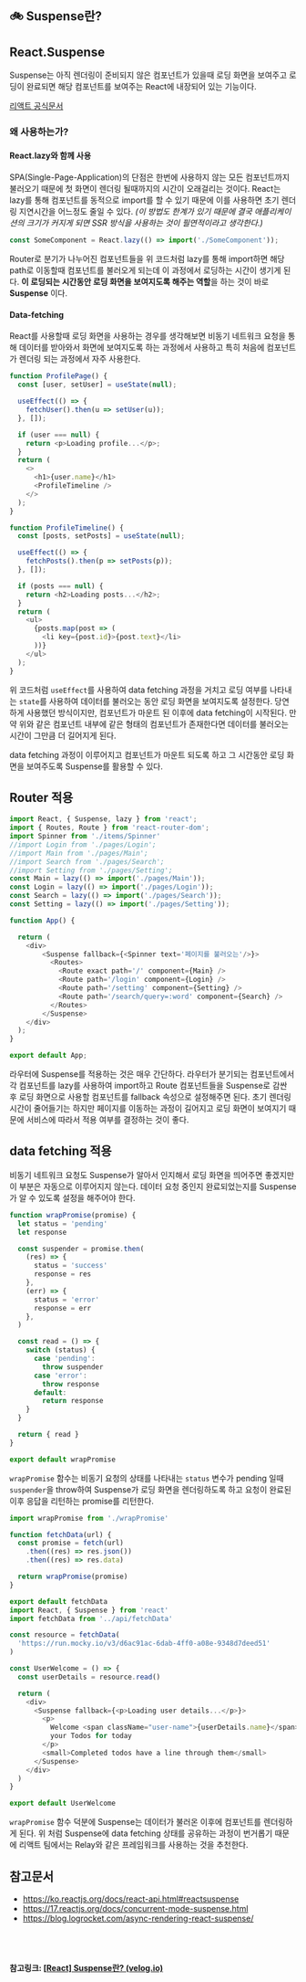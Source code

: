 ## 🚲 Suspense란?

## React.Suspense

Suspense는 아직 렌더링이 준비되지 않은 컴포넌트가 있을때 로딩 화면을 보여주고 로딩이 완료되면 해당 컴포넌트를 보여주는 React에 내장되어 있는 기능이다.

[리액트 공식문서](https://ko.reactjs.org/docs/react-api.html#reactsuspense)

### 왜 사용하는가?

#### React.lazy와 함께 사용

SPA(Single-Page-Application)의 단점은 한번에 사용하지 않는 모든 컴포넌트까지 불러오기 때문에 첫 화면이 렌더링 될때까지의 시간이 오래걸리는 것이다. React는 lazy를 통해 컴포넌트를 동적으로 import를 할 수 있기 때문에 이를 사용하면 초기 렌더링 지연시간을 어느정도 줄일 수 있다.
*(이 방법도 한계가 있기 때문에 결국 애플리케이션의 크기가 커지게 되면 SSR 방식을 사용하는 것이 필연적이라고 생각한다.)*

```js
const SomeComponent = React.lazy(() => import('./SomeComponent'));
```

Router로 분기가 나누어진 컴포넌트들을 위 코드처럼 lazy를 통해 import하면 해당 path로 이동할때 컴포넌트를 불러오게 되는데 이 과정에서 로딩하는 시간이 생기게 된다. **이 로딩되는 시간동안 로딩 화면을 보여지도록 해주는 역할**을 하는 것이 바로 **Suspense** 이다.

#### Data-fetching

React를 사용할때 로딩 화면을 사용하는 경우를 생각해보면 비동기 네트워크 요청을 통해 데이터를 받아와서 화면에 보여지도록 하는 과정에서 사용하고 특히 처음에 컴포넌트가 렌더링 되는 과정에서 자주 사용한다.

```js
function ProfilePage() {
  const [user, setUser] = useState(null);

  useEffect(() => {
    fetchUser().then(u => setUser(u));
  }, []);

  if (user === null) {
    return <p>Loading profile...</p>;
  }
  return (
    <>
      <h1>{user.name}</h1>
      <ProfileTimeline />
    </>
  );
}

function ProfileTimeline() {
  const [posts, setPosts] = useState(null);

  useEffect(() => {
    fetchPosts().then(p => setPosts(p));
  }, []);

  if (posts === null) {
    return <h2>Loading posts...</h2>;
  }
  return (
    <ul>
      {posts.map(post => (
        <li key={post.id}>{post.text}</li>
      ))}
    </ul>
  );
}
```

위 코드처럼 `useEffect`를 사용하여 data fetching 과정을 거치고 로딩 여부를 나타내는 `state`를 사용하여 데이터를 불러오는 동안 로딩 화면을 보여지도록 설정한다. 당연하게 사용했던 방식이지만, 컴포넌트가 마운트 된 이후에 data fetching이 시작된다. 만약 위와 같은 컴포넌트 내부에 같은 형태의 컴포넌트가 존재한다면 데이터를 불러오는 시간이 그만큼 더 길어지게 된다.

data fetching 과정이 이루어지고 컴포넌트가 마운트 되도록 하고 그 시간동안 로딩 화면을 보여주도록 Suspense를 활용할 수 있다.

## Router 적용

```js
import React, { Suspense, lazy } from 'react';
import { Routes, Route } from 'react-router-dom';
import Spinner from './items/Spinner'
//import Login from './pages/Login';
//import Main from './pages/Main';
//import Search from './pages/Search';
//import Setting from './pages/Setting';
const Main = lazy(() => import('./pages/Main'));
const Login = lazy(() => import('./pages/Login'));
const Search = lazy(() => import('./pages/Search'));
const Setting = lazy(() => import('./pages/Setting'));

function App() {

  return (
    <div>
    	<Suspense fallback={<Spinner text='페이지를 불러오는'/>}>
          <Routes>
            <Route exact path='/' component={Main} />
            <Route path='/login' component={Login} />
            <Route path='/setting' component={Setting} />
            <Route path='/search/query=:word' component={Search} />
          </Routes>
		</Suspense>
    </div>
  );
}

export default App;
```

라우터에 Suspense를 적용하는 것은 매우 간단하다. 라우터가 분기되는 컴포넌트에서 각 컴포넌트를 lazy를 사용하여 import하고 Route 컴포넌트들을 Suspense로 감싼 후 로딩 화면으로 사용할 컴포넌트를 fallback 속성으로 설정해주면 된다. 초기 렌더링 시간이 줄어들기는 하지만 페이지를 이동하는 과정이 길어지고 로딩 화면이 보여지기 때문에 서비스에 따라서 적용 여부를 결정하는 것이 좋다.

## data fetching 적용

비동기 네트워크 요청도 Suspense가 알아서 인지해서 로딩 화면을 띄어주면 좋겠지만 이 부분은 자동으로 이루어지지 않는다. 데이터 요청 중인지 완료되었는지를 Suspense가 알 수 있도록 설정을 해주어야 한다.

```js
function wrapPromise(promise) {
  let status = 'pending'
  let response

  const suspender = promise.then(
    (res) => {
      status = 'success'
      response = res
    },
    (err) => {
      status = 'error'
      response = err
    },
  )

  const read = () => {
    switch (status) {
      case 'pending':
        throw suspender
      case 'error':
        throw response
      default:
        return response
    }
  }

  return { read }
}

export default wrapPromise
```

`wrapPromise` 함수는 비동기 요청의 상태를 나타내는 `status` 변수가 pending 일때 `suspender`을 throw하여 Suspense가 로딩 화면을 렌더링하도록 하고 요청이 완료된 이후 응답을 리턴하는 promise를 리턴한다.

```js
import wrapPromise from './wrapPromise'

function fetchData(url) {
  const promise = fetch(url)
    .then((res) => res.json())
    .then((res) => res.data)

  return wrapPromise(promise)
}

export default fetchData
import React, { Suspense } from 'react'
import fetchData from '../api/fetchData'

const resource = fetchData(
  'https://run.mocky.io/v3/d6ac91ac-6dab-4ff0-a08e-9348d7deed51'
)

const UserWelcome = () => {
  const userDetails = resource.read()

  return (
    <div>
      <Suspense fallback={<p>Loading user details...</p>}>
        <p>
          Welcome <span className="user-name">{userDetails.name}</span>, here are
          your Todos for today
        </p>
        <small>Completed todos have a line through them</small>
      </Suspense>
    </div>
  )
}

export default UserWelcome
```

`wrapPromise` 함수 덕분에 Suspense는 데이터가 불러온 이후에 컴포넌트를 렌더링하게 된다. 위 처럼 Suspense에 data fetching 상태를 공유하는 과정이 번거롭기 때문에 리액트 팀에서는 Relay와 같은 프레임워크를 사용하는 것을 추천한다.

## 참고문서

- https://ko.reactjs.org/docs/react-api.html#reactsuspense
- https://17.reactjs.org/docs/concurrent-mode-suspense.html
- https://blog.logrocket.com/async-rendering-react-suspense/



<br>

<br>

#### 참고링크: [[React\] Suspense란? (velog.io)](https://velog.io/@bbaa3218/React-Suspense란)

<br>